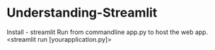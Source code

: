 # Understanding-Streamlit
Install - streamlit
Run from commandline app.py to host the web app. <streamlit run [yourapplication.py]>
